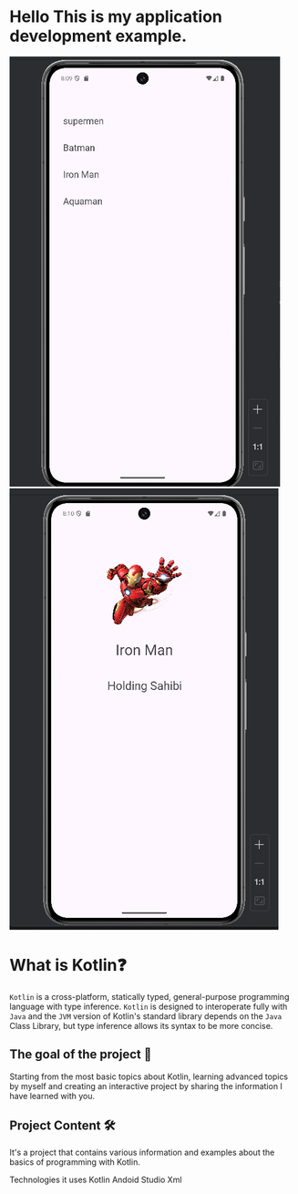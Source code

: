 <h1>Hello This is my application development example.</h1>


![Screenshot](./imgApp/REsim1.png)
![Screenshot](./imgApp/ekrn1.png)

# What is Kotlin❓

`Kotlin` is a cross-platform, statically typed, general-purpose programming language with type inference. `Kotlin` is designed to interoperate fully with `Java` and the `JVM` version of Kotlin's standard library depends on the `Java` Class Library, but type inference allows its syntax to be more concise.


## The goal of the project 🎯
Starting from the most basic topics about Kotlin, learning advanced topics by myself and creating an interactive project by sharing the information I have learned with you.

## Project Content 🛠
It's a project that contains various information and examples about the basics of programming with Kotlin.


Technologies it uses
Kotlin
Andoid Studio
Xml

